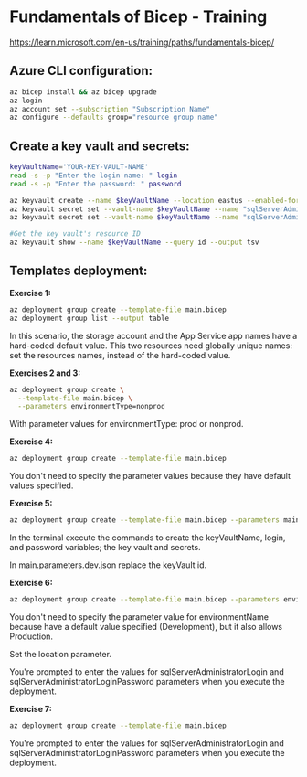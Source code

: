 # Fundamentals of Bicep - Training

https://learn.microsoft.com/en-us/training/paths/fundamentals-bicep/

## Azure CLI configuration:

````bash
az bicep install && az bicep upgrade
az login
az account set --subscription "Subscription Name"
az configure --defaults group="resource group name"
````

## Create a key vault and secrets:

````bash
keyVaultName='YOUR-KEY-VAULT-NAME'
read -s -p "Enter the login name: " login
read -s -p "Enter the password: " password

az keyvault create --name $keyVaultName --location eastus --enabled-for-template-deployment true
az keyvault secret set --vault-name $keyVaultName --name "sqlServerAdministratorLogin" --value $login --output none
az keyvault secret set --vault-name $keyVaultName --name "sqlServerAdministratorPassword" --value $password --output none

#Get the key vault's resource ID
az keyvault show --name $keyVaultName --query id --output tsv
````

## Templates deployment:

**Exercise 1:**

````bash
az deployment group create --template-file main.bicep
az deployment group list --output table
````

In this scenario, the storage account and the App Service app names have a hard-coded default value. This two resources need globally unique names: set the resources names, instead of the hard-coded value.

**Exercises 2 and 3:**

````bash
az deployment group create \
  --template-file main.bicep \
  --parameters environmentType=nonprod
````

With parameter values for environmentType: prod or nonprod.

**Exercise 4:**

````bash
az deployment group create --template-file main.bicep
````

You don't need to specify the parameter values because they have default values specified.

**Exercise 5:**

````bash
az deployment group create --template-file main.bicep --parameters main.parameters.dev.json
````

In the terminal execute the commands to create the keyVaultName, login, and password variables; the key vault and secrets.

In main.parameters.dev.json replace the keyVault id.

**Exercise 6:**

````bash
az deployment group create --template-file main.bicep --parameters environmentName=Production location=eastus2
````

You don't need to specify the parameter value for environmentName because have a default value specified (Development), but it also allows Production.

Set the location parameter.

You're prompted to enter the values for sqlServerAdministratorLogin and sqlServerAdministratorLoginPassword parameters when you execute the deployment.

**Exercise 7:**

````bash
az deployment group create --template-file main.bicep
````

You're prompted to enter the values for sqlServerAdministratorLogin and sqlServerAdministratorLoginPassword parameters when you execute the deployment.
